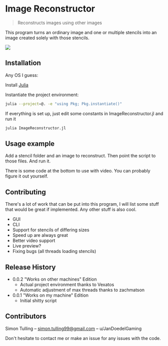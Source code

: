 # Image Reconstructor
> Reconstructs images using other images

This program turns an ordinary image and one or multiple stencils into an image created solely with those stencils. 

![](header.png)

## Installation

Any OS I guess:

Install [Julia](https://julialang.org/)

Instantiate the project environment:
```sh
julia --project=@. -e "using Pkg; Pkg.instantiate()"
```

If everything is set up, just edit some constants in ImageReconstructor.jl and run it

```sh
julia ImageReconstructor.jl
```

## Usage example

Add a stencil folder and an image to reconstruct.
Then point the script to those files.
And run it.

There is some code at the bottom to use with video.
You can probably figure it out yourself.

## Contributing

There's a lot of work that can be put into this program, I will list some stuff that would be great if implemented.
Any other stuff is also cool.

* GUI
* CLI
* Support for stencils of differing sizes
* Speed up are always great
* Better video support
* Live preview?
* Fixing bugs (all threads loading stencils)

## Release History
* 0.0.2 "Works on other machines" Edition
  * Actual project environment thanks to Vexatos
  * Automatic adjustment of max threads thanks to zachmatson
* 0.0.1 "Works on my machine" Edition
  * Initial shitty script

## Contributors

Simon Tulling – simon.tulling99@gmail.com – u/JanDoedelGaming

Don't hesitate to contact me or make an issue for any issues with the code.
